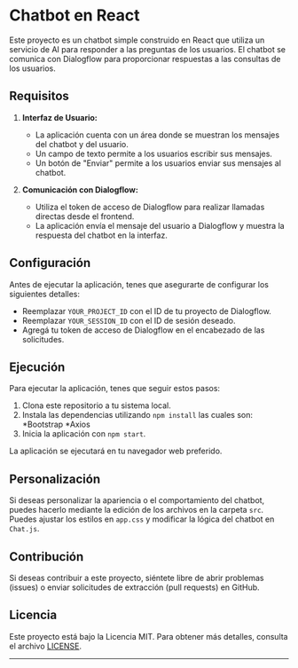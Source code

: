 # Chatbot en React

Este proyecto es un chatbot simple construido en React que utiliza un servicio de AI para responder a las preguntas de los usuarios. El chatbot se comunica con Dialogflow para proporcionar respuestas a las consultas de los usuarios.

## Requisitos

1. **Interfaz de Usuario:**
   - La aplicación cuenta con un área donde se muestran los mensajes del chatbot y del usuario.
   - Un campo de texto permite a los usuarios escribir sus mensajes.
   - Un botón de "Enviar" permite a los usuarios enviar sus mensajes al chatbot.

2. **Comunicación con Dialogflow:**
   - Utiliza el token de acceso de Dialogflow para realizar llamadas directas desde el frontend.
   - La aplicación envía el mensaje del usuario a Dialogflow y muestra la respuesta del chatbot en la interfaz.

## Configuración

Antes de ejecutar la aplicación, tenes que asegurarte de configurar los siguientes detalles:

- Reemplazar `YOUR_PROJECT_ID` con el ID de tu proyecto de Dialogflow.
- Reemplazar `YOUR_SESSION_ID` con el ID de sesión deseado.
- Agregá tu token de acceso de Dialogflow en el encabezado de las solicitudes.

## Ejecución

Para ejecutar la aplicación, tenes que seguir estos pasos:

1. Clona este repositorio a tu sistema local.
2. Instala las dependencias utilizando `npm install` las cuales son:
    *Bootstrap
    *Axios
4. Inicia la aplicación con `npm start`.

La aplicación se ejecutará en tu navegador web preferido.

## Personalización

Si deseas personalizar la apariencia o el comportamiento del chatbot, puedes hacerlo mediante la edición de los archivos en la carpeta `src`. Puedes ajustar los estilos en `app.css` y modificar la lógica del chatbot en `Chat.js`.

## Contribución

Si deseas contribuir a este proyecto, siéntete libre de abrir problemas (issues) o enviar solicitudes de extracción (pull requests) en GitHub.

## Licencia

Este proyecto está bajo la Licencia MIT. Para obtener más detalles, consulta el archivo [LICENSE](LICENSE).

---

